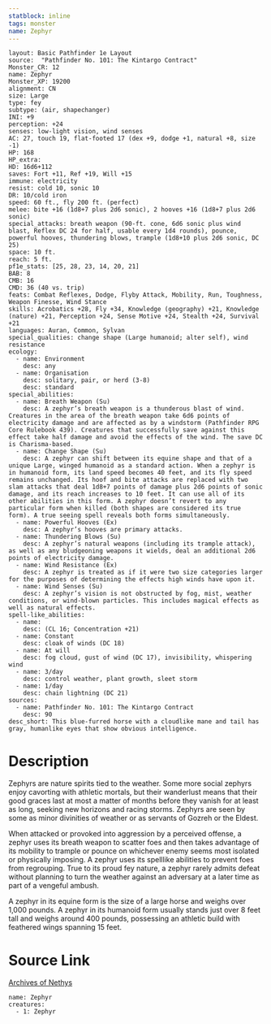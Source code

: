 ```yaml
---
statblock: inline
tags: monster
name: Zephyr
---
```

```statblock
layout: Basic Pathfinder 1e Layout
source:  "Pathfinder No. 101: The Kintargo Contract"
Monster_CR: 12
name: Zephyr
Monster_XP: 19200
alignment: CN
size: Large
type: fey
subtype: (air, shapechanger)
INI: +9
perception: +24
senses: low-light vision, wind senses
AC: 27, touch 19, flat-footed 17 (dex +9, dodge +1, natural +8, size -1)
HP: 168
HP_extra: 
HD: 16d6+112
saves: Fort +11, Ref +19, Will +15
immune: electricity
resist: cold 10, sonic 10
DR: 10/cold iron
speed: 60 ft., fly 200 ft. (perfect)
melee: bite +16 (1d8+7 plus 2d6 sonic), 2 hooves +16 (1d8+7 plus 2d6 sonic)
special_attacks: breath weapon (90-ft. cone, 6d6 sonic plus wind blast, Reflex DC 24 for half, usable every 1d4 rounds), pounce, powerful hooves, thundering blows, trample (1d8+10 plus 2d6 sonic, DC 25)
space: 10 ft.
reach: 5 ft.
pf1e_stats: [25, 28, 23, 14, 20, 21]
BAB: 8
CMB: 16
CMD: 36 (40 vs. trip)
feats: Combat Reflexes, Dodge, Flyby Attack, Mobility, Run, Toughness, Weapon Finesse, Wind Stance
skills: Acrobatics +28, Fly +34, Knowledge (geography) +21, Knowledge (nature) +21, Perception +24, Sense Motive +24, Stealth +24, Survival +21
languages: Auran, Common, Sylvan
special_qualities: change shape (Large humanoid; alter self), wind resistance
ecology:
  - name: Environment
    desc: any
  - name: Organisation
    desc: solitary, pair, or herd (3-8)
    desc: standard
special_abilities:
  - name: Breath Weapon (Su)
    desc: A zephyr’s breath weapon is a thunderous blast of wind. Creatures in the area of the breath weapon take 6d6 points of electricity damage and are affected as by a windstorm (Pathfinder RPG Core Rulebook 439). Creatures that successfully save against this effect take half damage and avoid the effects of the wind. The save DC is Charisma-based.
  - name: Change Shape (Su)
    desc: A zephyr can shift between its equine shape and that of a unique Large, winged humanoid as a standard action. When a zephyr is in humanoid form, its land speed becomes 40 feet, and its fly speed remains unchanged. Its hoof and bite attacks are replaced with two slam attacks that deal 1d8+7 points of damage plus 2d6 points of sonic damage, and its reach increases to 10 feet. It can use all of its other abilities in this form. A zephyr doesn’t revert to any particular form when killed (both shapes are considered its true form). A true seeing spell reveals both forms simultaneously.
  - name: Powerful Hooves (Ex)
    desc: A zephyr’s hooves are primary attacks.
  - name: Thundering Blows (Su)
    desc: A zephyr’s natural weapons (including its trample attack), as well as any bludgeoning weapons it wields, deal an additional 2d6 points of electricity damage.
  - name: Wind Resistance (Ex)
    desc: A zephyr is treated as if it were two size categories larger for the purposes of determining the effects high winds have upon it.
  - name: Wind Senses (Su)
    desc: A zephyr’s vision is not obstructed by fog, mist, weather conditions, or wind-blown particles. This includes magical effects as well as natural effects.
spell-like_abilities:
  - name:
    desc: (CL 16; Concentration +21)
  - name: Constant
    desc: cloak of winds (DC 18)
  - name: At will
    desc: fog cloud, gust of wind (DC 17), invisibility, whispering wind
  - name: 3/day
    desc: control weather, plant growth, sleet storm
  - name: 1/day
    desc: chain lightning (DC 21)
sources:
  - name: Pathfinder No. 101: The Kintargo Contract
    desc: 90
desc_short: This blue-furred horse with a cloudlike mane and tail has gray, humanlike eyes that show obvious intelligence.
```
# Description
Zephyrs are nature spirits tied to the weather. Some more social zephyrs enjoy cavorting with athletic mortals, but their wanderlust means that their good graces last at most a matter of months before they vanish for at least as long, seeking new horizons and racing storms. Zephyrs are seen by some as minor divinities of weather or as servants of Gozreh or the Eldest.

When attacked or provoked into aggression by a perceived offense, a zephyr uses its breath weapon to scatter foes and then takes advantage of its mobility to trample or pounce on whichever enemy seems most isolated or physically imposing. A zephyr uses its spelllike abilities to prevent foes from regrouping. True to its proud fey nature, a zephyr rarely admits defeat without planning to turn the weather against an adversary at a later time as part of a vengeful ambush.

A zephyr in its equine form is the size of a large horse and weighs over 1,000 pounds. A zephyr in its humanoid form usually stands just over 8 feet tall and weighs around 400 pounds, possessing an athletic build with feathered wings spanning 15 feet.
# Source Link
[Archives of Nethys](https://aonprd.com/MonsterDisplay.aspx?ItemName=Zephyr)
```encounter-table
name: Zephyr
creatures:
  - 1: Zephyr
```
